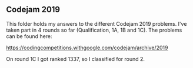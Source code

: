## Codejam 2019

This folder holds my answers to the different Codejam 2019 problems. I've taken part in 4 rounds so far (Qualification, 1A, 1B and 1C). The problems can be found here:

https://codingcompetitions.withgoogle.com/codejam/archive/2019

On round 1C I got ranked 1337, so I classified for round 2.
